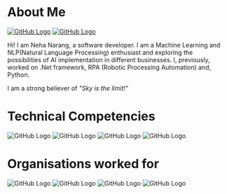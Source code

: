 # About Me
[![GitHub Logo](linkedin.ico)](https://www.linkedin.com/in/nehanarang83/) [![GitHub Logo](instagram.ico)](https://www.instagram.com/neha.narang83/)

Hi! I am Neha Narang, a software developer. I am a Machine Learning and NLP(Natural Language Processing) enthusiast and exploring the possibilities of AI implementation in different businesses. I, previously, worked on .Net framework, RPA (Robotic Processing Automation) and, Python. 


I am a strong believer of <i> "Sky is the limit!"</i>

# Technical Competencies
![GitHub Logo](python.ico) ![GitHub Logo](artificialintelligence.ico) ![GitHub Logo](sql.ico) ![GitHub Logo](dotnet.ico)

# Organisations worked for
![GitHub Logo](sapient.ico) ![GitHub Logo](MMT.ico) ![GitHub Logo](MOD.ico) ![GitHub Logo](LnT.ico)



